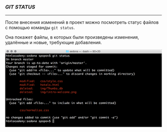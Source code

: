 ### ***GIT STATUS***

***

После внесения изменений в проект можно посмотреть статус файлов с помощью команды `git status`. 

Она покажет файлы, в которых были произведены изменения, удалённые и новые, требующие добавления.

![](./image/status.png)